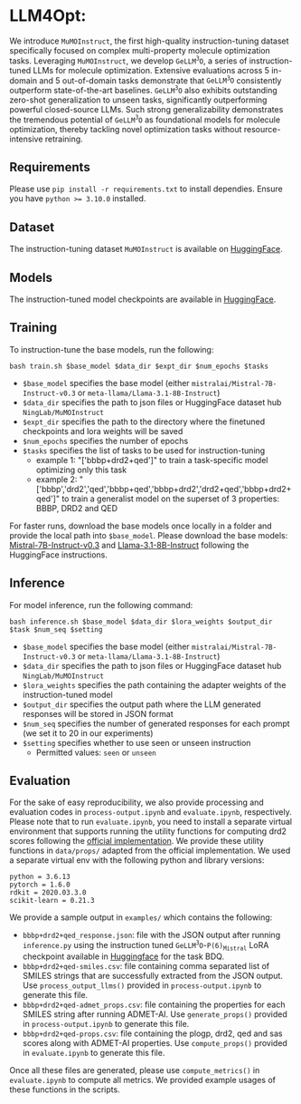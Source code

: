 # LLM4Opt:
We introduce $\mathtt{MuMOInstruct}$, the first high-quality instruction-tuning dataset 
specifically focused on complex multi-property molecule optimization tasks. 
Leveraging $\mathtt{MuMOInstruct}$, we develop $\mathtt{GeLLM^3O}$, a series of instruction-tuned LLMs for molecule optimization.
Extensive evaluations across 5 in-domain and 5 out-of-domain
tasks demonstrate that $\mathtt{GeLLM^3O}$ consistently outperform state-of-the-art baselines. 
$\mathtt{GeLLM^3O}$ also exhibits outstanding zero-shot generalization to unseen tasks, significantly outperforming powerful closed-source LLMs.
Such strong generalizability demonstrates the tremendous potential of $\mathtt{GeLLM^3O}$ as foundational models for molecule optimization,
thereby tackling novel optimization tasks without resource-intensive retraining. 

## Requirements

Please use `pip install -r requirements.txt` to install dependies. Ensure you have `python >= 3.10.0` installed.


## Dataset

The instruction-tuning dataset $\mathtt{MuMOInstruct}$ is available on [HuggingFace](https://huggingface.co/collections/NingLab/gellmo-67b527a2d221f06d09a240ef). 

## Models

The instruction-tuned model checkpoints are available in [HuggingFace](https://huggingface.co/collections/NingLab/gellmo-67b527a2d221f06d09a240ef). 


## Training

To instruction-tune the base models, run the following:
```
bash train.sh $base_model $data_dir $expt_dir $num_epochs $tasks
```
- `$base_model` specifies the base model (either `mistralai/Mistral-7B-Instruct-v0.3` or `meta-llama/Llama-3.1-8B-Instruct`)
- `$data_dir` specifies the path to json files or HuggingFace dataset hub `NingLab/MuMOInstruct`
- `$expt_dir` specifies the path to the directory where the finetuned checkpoints and lora weights will be saved
- `$num_epochs` specifies the number of epochs
- `$tasks` specifies the list of tasks to be used for instruction-tuning
    - example 1: "['bbbp+drd2+qed']" to train a task-specific model optimizing only this task
    - example 2: "['bbbp','drd2','qed','bbbp+qed','bbbp+drd2','drd2+qed','bbbp+drd2+qed']" to train a generalist model on the superset of 3 properties: BBBP, DRD2 and QED

For faster runs, download the base models once locally in a folder and provide the local path into `$base_model`. Please download the base models: [Mistral-7B-Instruct-v0.3](https://huggingface.co/mistralai/Mistral-7B-Instruct-v0.3) and [Llama-3.1-8B-Instruct](https://huggingface.co/meta-llama/Llama-3.1-8B-Instruct) following the HuggingFace instructions.  

## Inference

For model inference, run the following command:

```
bash inference.sh $base_model $data_dir $lora_weights $output_dir $task $num_seq $setting
```
- `$base_model` specifies the base model (either `mistralai/Mistral-7B-Instruct-v0.3` or `meta-llama/Llama-3.1-8B-Instruct`)
- `$data_dir` specifies the path to json files or HuggingFace dataset hub `NingLab/MuMOInstruct`
- `$lora_weights` specifies the path containing the adapter weights of the instruction-tuned model
- `$output_dir` specifies the output path where the LLM generated responses will be stored in JSON format
- `$num_seq` specifies the number of generated responses for each prompt (we set it to 20 in our experiments)
- `$setting` specifies whether to use seen or unseen instruction
    - Permitted values: `seen` or `unseen` 


## Evaluation

For the sake of easy reproducibility, we also provide processing and evaluation codes in `process-output.ipynb` and `evaluate.ipynb`, respectively.
Please note that to run `evaluate.ipynb`, you need to install a separate virtual environment
that supports running the utility functions for computing drd2 scores following the [official implementation](https://github.com/wengong-jin/hgraph2graph/tree/master).
We provide these utility functions in `data/props/` adapted from the official implementation.
We used a separate virtual env with the following python and library versions:
```
python = 3.6.13
pytorch = 1.6.0
rdkit = 2020.03.3.0
scikit-learn = 0.21.3
```

We provide a sample output in `examples/` which contains the following:
- `bbbp+drd2+qed_response.json`: file with the JSON output after running `inference.py` using the instruction tuned $\mathtt{GeLLM^{3}O\text{-}P(6)_{Mistral}}$ LoRA checkpoint available in [Huggingface](https://huggingface.co/NingLab/GeLLMO-P6-Mistral) for the task BDQ.
- `bbbp+drd2+qed-smiles.csv`: file containing comma separated list of SMILES strings that are successfully extracted from the JSON output. Use `process_output_llms()` provided in `process-output.ipynb` to generate this file.
- `bbbp+drd2+qed-admet_props.csv`: file containing the properties for each SMILES string after running ADMET-AI. Use `generate_props()` provided in `process-output.ipynb` to generate this file.
- `bbbp+drd2+qed-props.csv`: file containing the plogp, drd2, qed and sas scores along with ADMET-AI properties. Use `compute_props()` provided in `evaluate.ipynb` to generate this file.

Once all these files are generated, please use `compute_metrics()` in `evaluate.ipynb` to compute all metrics. We provided example usages of these functions in the scripts.